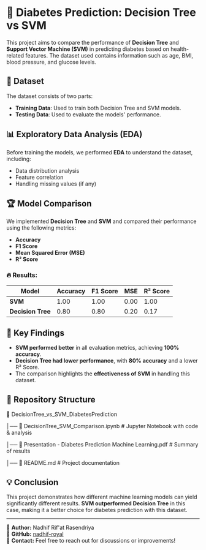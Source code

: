 # 🚀 Diabetes Prediction: Decision Tree vs SVM

This project aims to compare the performance of **Decision Tree** and **Support Vector Machine (SVM)** in predicting diabetes based on health-related features. The dataset used contains information such as age, BMI, blood pressure, and glucose levels.

## 📌 Dataset
The dataset consists of two parts:
- **Training Data**: Used to train both Decision Tree and SVM models.
- **Testing Data**: Used to evaluate the models' performance.

## 📊 Exploratory Data Analysis (EDA)
Before training the models, we performed **EDA** to understand the dataset, including:
- Data distribution analysis
- Feature correlation
- Handling missing values (if any)

## 🏆 Model Comparison
We implemented **Decision Tree** and **SVM** and compared their performance using the following metrics:
- **Accuracy**
- **F1 Score**
- **Mean Squared Error (MSE)**
- **R² Score**

### 🔥 Results:
| Model            | Accuracy | F1 Score | MSE  | R² Score |
|-----------------|----------|----------|------|---------|
| **SVM**        | 1.00     | 1.00     | 0.00 | 1.00    |
| **Decision Tree** | 0.80     | 0.80     | 0.20 | 0.17    |

## 📌 Key Findings
- **SVM performed better** in all evaluation metrics, achieving **100% accuracy**.
- **Decision Tree had lower performance**, with **80% accuracy** and a lower R² Score.
- The comparison highlights the **effectiveness of SVM** in handling this dataset.

## 📂 Repository Structure

📂 DecisionTree_vs_SVM_DiabetesPrediction 

│── 📄 DecisionTree_SVM_Comparison.ipynb # Jupyter Notebook with code & analysis 

│── 📄 Presentation - Diabetes Prediction Machine Learning.pdf # Summary of results 

│── 📄 README.md # Project documentation


## 💡 Conclusion
This project demonstrates how different machine learning models can yield significantly different results. **SVM outperformed Decision Tree** in this case, making it a better choice for diabetes prediction with this dataset.

---

🚀 **Author:** Nadhif Rif'at Rasendriya  
📌 **GitHub:** [nadhif-royal](https://github.com/nadhif-royal)  
📩 **Contact:** Feel free to reach out for discussions or improvements!  

